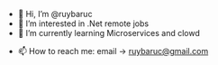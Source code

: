 - 👋 Hi, I’m @ruybaruc
- 👀 I’m interested in .Net remote jobs
- 🌱 I’m currently learning Microservices and clowd
<!---- 💞️ I’m looking to collaborate on ...--->
- 📫 How to reach me: email -> ruybaruc@gmail.com

<!---
ruybaruc/ruybaruc is a ✨ special ✨ repository because its `README.md` (this file) appears on your GitHub profile.
You can click the Preview link to take a look at your changes.
--->
